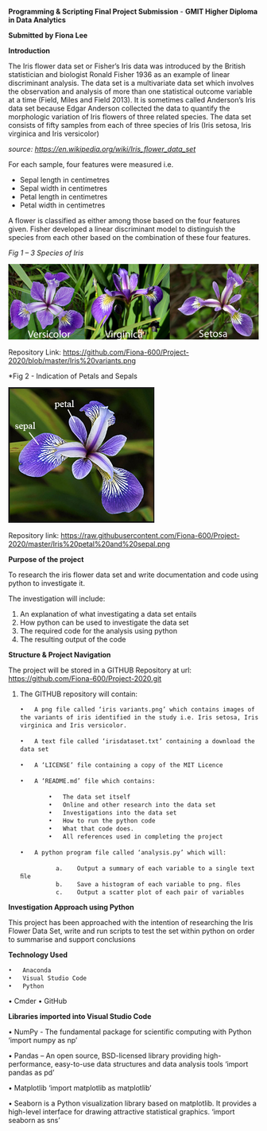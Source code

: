 **Programming & Scripting Final Project Submission** -
**GMIT Higher Diploma in Data Analytics**

**Submitted by Fiona Lee**

**Introduction**

The Iris flower data set or Fisher’s Iris data was introduced by the British statistician and biologist Ronald Fisher 1936 as an example of linear discriminant analysis.  The data set is a multivariate data set which involves the observation and analysis of more than one statistical outcome variable at a time (Field, Miles and Field 2013).  It is sometimes called Anderson’s Iris data set because Edgar Anderson collected the data to quantify the morphologic variation of Iris flowers of three related species. 
The data set consists of fifty samples from each of three species of Iris (Iris setosa, Iris virginica and Iris versicolor) 

*source: https://en.wikipedia.org/wiki/Iris_flower_data_set*

For each sample, four features were measured i.e. 

  -	Sepal length in centimetres
  -	Sepal width in centimetres
  -	Petal length in centimetres
  -	Petal width in centimetres 

A flower is classified as either among those based on the four features given. Fisher developed a linear discriminant model to distinguish the species from each other based on the combination of these four features.


*Fig 1 – 3 Species of Iris*

![alt text](https://github.com/Fiona-600/Project-2020/blob/master/Iris%20variants.png?raw=true)

Repository Link: https://github.com/Fiona-600/Project-2020/blob/master/Iris%20variants.png

*Fig 2 - Indication of Petals and Sepals

![alt text](https://raw.githubusercontent.com/Fiona-600/Project-2020/master/Iris%20petal%20and%20sepal.png?raw=true)

Repository link: https://raw.githubusercontent.com/Fiona-600/Project-2020/master/Iris%20petal%20and%20sepal.png


**Purpose of the project**

To research the iris flower data set and write documentation and code using python to investigate it. 

The investigation will include:

  1.	An explanation of what investigating a data set entails
  2.	How python can be used to investigate the data set
  3.	The required code for the analysis using python
  4.	The resulting output of the code


**Structure & Project Navigation**

The project will be stored in a GITHUB Repository at url: https://github.com/Fiona-600/Project-2020.git

1.	The GITHUB repository will contain:

        •	A png file called ‘iris variants.png’ which contains images of the variants of iris identified in the study i.e. Iris setosa, Iris virginica and Iris versicolor.

        •	A text file called ‘irisdataset.txt’ containing a download the data set

        •	A ‘LICENSE’ file containing a copy of the MIT Licence

        •	A ‘README.md’ file which contains:

                •	The data set itself
                •	Online and other research into the data set
                •	Investigations into the data set
                •	How to run the python code
                •	What that code does.
                •	All references used in completing the project

        •	A python program file called ‘analysis.py’ which will:

                  a.	Output a summary of each variable to a single text ﬁle
                  b.	Save a histogram of each variable to png. ﬁles
                  c.	Output a scatter plot of each pair of variables


**Investigation Approach using Python**

This project has been approached with the intention of researching the Iris Flower Data Set, 
write and run scripts to test the set within python on order to summarise and support conclusions 


**Technology Used**

	•	Anaconda
	•	Visual Studio Code
	•	Python 
  •	Cmder 
	•	GitHub
	
  
**Libraries imported into Visual Studio Code**

•	NumPy - The fundamental package for scientific computing with Python
    ‘import numpy as np’

•	Pandas – An open source, BSD-licensed library providing high-performance, easy-to-use data structures and data analysis tools
    ‘import pandas as pd’
    
•	Matplotlib
    ‘import matplotlib as matplotlib’

•	Seaborn is a Python visualization library based on matplotlib. It provides a high-level interface for drawing attractive statistical graphics.
    ‘import seaborn as sns’


